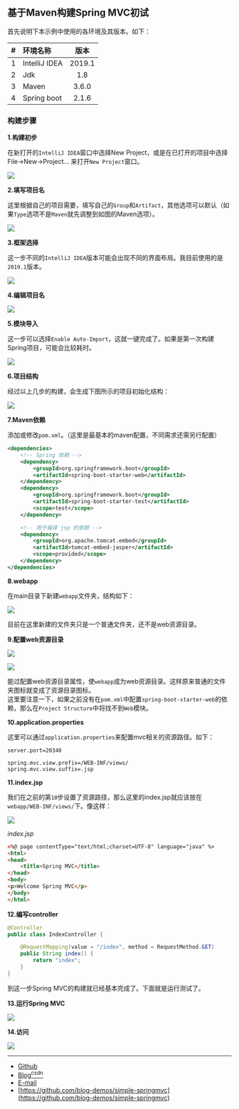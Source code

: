 ## 基于Maven构建Spring MVC初试

首先说明下本示例中使用的各环境及其版本。如下：

|  #  | 环境名称 | 版本 |
|:---:|:--------|:---:|
| 1 | IntelliJ IDEA | 2019.1 |
| 2 | Jdk | 1.8 |
| 3 | Maven | 3.6.0 |
| 4 | Spring boot | 2.1.6 |

### 构建步骤

**1.构建初步**

在新打开的`IntelliJ IDEA`窗口中选择New Project，或是在已打开的项目中选择File->New->Project... 来打开`New Project`窗口。

![](_image/20190627105034.png)

**2.填写项目名**

这里根据自己的项目需要，填写自己的`Group`和`Artifact`，其他选项可以默认（如果`Type`选项不是`Maven`就先调整到如图的Maven选项）。

![](_image/20190627105250.png)

**3.框架选择**

这一步不同的`IntelliJ IDEA`版本可能会出现不同的界面布局。我目前使用的是`2019.1`版本。

![](_image/20190627105646.png)

**4.编辑项目名**

![](_image/20190627110251.png)

**5.模块导入**

这一步可以选择`Enable Auto-Import`，这就一键完成了。如果是第一次构建Spring项目，可能会比较耗时。

![](_image/20190627110400.png)

**6.项目结构**

经过以上几步的构建，会生成下图所示的项目初始化结构：

![](_image/20190627110519.png)

**7.Maven依赖**

添加或修改`pom.xml`。（这里是最基本的maven配置，不同需求还需另行配置）

```xml
<dependencies>
    <!-- Spring 依赖 -->
    <dependency>
        <groupId>org.springframework.boot</groupId>
        <artifactId>spring-boot-starter-web</artifactId>
    </dependency>
    <dependency>
        <groupId>org.springframework.boot</groupId>
        <artifactId>spring-boot-starter-test</artifactId>
        <scope>test</scope>
    </dependency>

    <!-- 用于编译 jsp 的依赖 -->
    <dependency>
        <groupId>org.apache.tomcat.embed</groupId>
        <artifactId>tomcat-embed-jasper</artifactId>
        <scope>provided</scope>
    </dependency>
</dependencies>
```

**8.webapp**

在main目录下新建`webapp`文件夹，结构如下：

![](_image/20190627110745.png)

目前在这里新建的文件夹只是一个普通文件夹，还不是web资源目录。

**9.配置web资源目录**

![](_image/20190627111200.png)

![](_image/20190627111348.png)

能过配置web资源目录属性，使`webapp`成为web资源目录。这样原来普通的文件夹图标就变成了资源目录图标。<br>
这里要注意一下，如果之前没有在`pom.xml`中配置`spring-boot-starter-web`的依赖，那么在`Project Structure`中将找不到`Web`模块。

**10.application.properties**

这里可以通过`application.properties`来配置mvc相关的资源路径。如下：

```
server.port=20340

spring.mvc.view.prefix=/WEB-INF/views/
spring.mvc.view.suffix=.jsp
```

**11.index.jsp**

我们在之前的第`10`步设置了资源路径，那么这里的index.jsp就应该放在`webapp/WEB-INF/views/`下。像这样：

![](_image/20190627112216.png)

*index.jsp*

```html
<%@ page contentType="text/html;charset=UTF-8" language="java" %>
<html>
<head>
    <title>Spring MVC</title>
</head>
<body>
<p>Welcome Spring MVC</p>
</body>
</html>
```

**12.编写controller**

```java
@Controller
public class IndexController {

    @RequestMapping(value = "/index", method = RequestMethod.GET)
    public String index() {
        return "index";
    }
}
```

到这一步Spring MVC的构建就已经基本完成了。下面就是运行测试了。

**13.运行Spring MVC**

![](_image/20190627112652.png)

**14.访问**

![](_image/20190627112811.png)

-----

- [Github](https://github.com/qwhai)
- [Blog<sup>csdn</sup>](https://qwhai.blog.csdn.net)
- [E-mail](return_zero0@163.com)
- [https://github.com/blog-demos/simple-springmvc](https://github.com/blog-demos/simple-springmvc)
